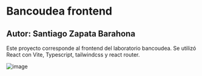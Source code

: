 # Bancoudea frontend

## Autor: Santiago Zapata Barahona

Este proyecto corresponde al frontend del laboratorio bancoudea. Se utilizó React con Vite, Typescript, tailwindcss y react router.

![image](https://github.com/user-attachments/assets/48627fe2-b5ee-42d1-abda-cc2367f82bd2)
